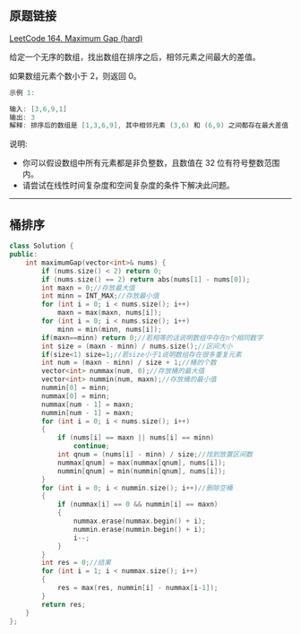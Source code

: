 ## 原题链接

[LeetCode 164. Maximum Gap (hard)](https://leetcode-cn.com/problems/maximum-gap/)

给定一个无序的数组，找出数组在排序之后，相邻元素之间最大的差值。

如果数组元素个数小于 2，则返回 0。

```cpp
示例 1:

输入: [3,6,9,1]
输出: 3
解释: 排序后的数组是 [1,3,6,9], 其中相邻元素 (3,6) 和 (6,9) 之间都存在最大差值 3。
```

说明:

- 你可以假设数组中所有元素都是非负整数，且数值在 32 位有符号整数范围内。
- 请尝试在线性时间复杂度和空间复杂度的条件下解决此问题。

---

## 桶排序

```cpp
class Solution {
public:
	int maximumGap(vector<int>& nums) {
		if (nums.size() < 2) return 0;
		if (nums.size() == 2) return abs(nums[1] - nums[0]);
		int maxn = 0;//存放最大值
		int minn = INT_MAX;//存放最小值
		for (int i = 0; i < nums.size(); i++)
			maxn = max(maxn, nums[i]);
		for (int i = 0; i < nums.size(); i++)
			minn = min(minn, nums[i]);
        if(maxn==minn) return 0;//若相等的话说明数组中存在n个相同数字
		int size = (maxn - minn) / nums.size();//区间大小
        if(size<1) size=1;//若size小于1说明数组存在很多重复元素
		int num = (maxn - minn) / size + 1;//桶的个数
		vector<int> nummax(num, 0);//存放桶的最大值
		vector<int> nummin(num, maxn);//存放桶的最小值
		nummin[0] = minn;
        nummax[0] = minn;
		nummax[num - 1] = maxn;
		nummin[num - 1] = maxn;
		for (int i = 0; i < nums.size(); i++)
		{
			if (nums[i] == maxn || nums[i] == minn)
				continue;
			int qnum = (nums[i] - minn) / size;//找到放置区间数
			nummax[qnum] = max(nummax[qnum], nums[i]);
			nummin[qnum] = min(nummin[qnum], nums[i]);
		}
		for (int i = 0; i < nummin.size(); i++)//删除空桶
		{
			if (nummax[i] == 0 && nummin[i] == maxn)
			{
				nummax.erase(nummax.begin() + i);
				nummin.erase(nummin.begin() + i);
				i--;
			}
		}
		int res = 0;//结果
		for (int i = 1; i < nummax.size(); i++)
		{
			res = max(res, nummin[i] - nummax[i-1]);
		}
		return res;
	}
};
```

